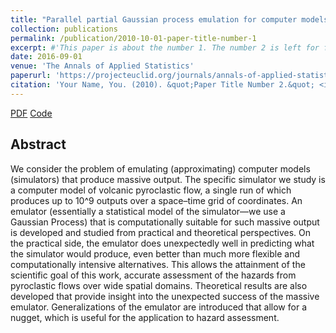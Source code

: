 ```yaml
---
title: "Parallel partial Gaussian process emulation for computer models with massive output"
collection: publications
permalink: /publication/2010-10-01-paper-title-number-1
excerpt: #'This paper is about the number 1. The number 2 is left for future work.'
date: 2016-09-01
venue: 'The Annals of Applied Statistics'
paperurl: 'https://projecteuclid.org/journals/annals-of-applied-statistics/volume-10/issue-3/Parallel-partial-Gaussian-process-emulation-for-computer-models-with-massive/10.1214/16-AOAS934.full'
citation: 'Your Name, You. (2010). &quot;Paper Title Number 2.&quot; <i>Journal 1</i>. 1(1).'
---
```




[PDF](https://projecteuclid.org/journals/annals-of-applied-statistics/volume-10/issue-3/Parallel-partial-Gaussian-process-emulation-for-computer-models-with-massive/10.1214/16-AOAS934.full)
[Code](https://projecteuclid.org/journals/annals-of-applied-statistics/volume-10/issue-3/Parallel-partial-Gaussian-process-emulation-for-computer-models-with-massive/10.1214/16-AOAS934.full)

## Abstract
We consider the problem of emulating (approximating) computer models (simulators) that produce massive output. The specific simulator we study is a computer model of volcanic pyroclastic flow, a single run of which produces up to 10^9 outputs over a space–time grid of coordinates. An emulator (essentially a statistical model of the simulator—we use a Gaussian Process) that is computationally suitable for such massive output is developed and studied from practical and theoretical perspectives. On the practical side, the emulator does unexpectedly well in predicting what the simulator would produce, even better than much more flexible and computationally intensive alternatives. This allows the attainment of the scientific goal of this work, accurate assessment of the hazards from pyroclastic flows over wide spatial domains. Theoretical results are also developed that provide insight into the unexpected success of the massive emulator. Generalizations of the emulator are introduced that allow for a nugget, which is useful for the application to hazard assessment.
